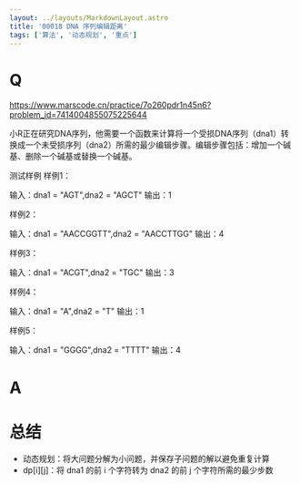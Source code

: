 ```yaml
---
layout: ../layouts/MarkdownLayout.astro
title: '00018 DNA 序列编辑距离'
tags: ['算法', '动态规划', '重点']
---
```


# Q

https://www.marscode.cn/practice/7o260pdr1n45n6?problem_id=7414004855075225644

小R正在研究DNA序列，他需要一个函数来计算将一个受损DNA序列（dna1）转换成一个未受损序列（dna2）所需的最少编辑步骤。编辑步骤包括：增加一个碱基、删除一个碱基或替换一个碱基。

测试样例
样例1：

输入：dna1 = "AGT",dna2 = "AGCT"
输出：1

样例2：

输入：dna1 = "AACCGGTT",dna2 = "AACCTTGG"
输出：4

样例3：

输入：dna1 = "ACGT",dna2 = "TGC"
输出：3

样例4：

输入：dna1 = "A",dna2 = "T"
输出：1

样例5：

输入：dna1 = "GGGG",dna2 = "TTTT"
输出：4

# A



# 总结

- 动态规划：将大问题分解为小问题，并保存子问题的解以避免重复计算
- dp[i][j]：将 dna1 的前 i 个字符转为 dna2 的前 j 个字符所需的最少步数

<script>
  function func(dna1, dna2) {
    const m = dna1.length;
    const n = dna2.length;
    // 创建二维数组 dp
    const dp = Array.from({ length: m + 1 }, () => Array(n + 1).fill(0));

    // 初始化第一行和第一列
    for (let i = 0; i <= m; i++) {
        dp[i][0] = i;
    }
    for (let j = 0; j <= n; j++) {
        dp[0][j] = j;
    }

    // 填充 dp 数组
    for (let i = 1; i <= m; i++) {
        for (let j = 1; j <= n; j++) {
            if (dna1[i - 1] === dna2[j - 1]) {
                dp[i][j] = dp[i - 1][j - 1];
            } else {
                dp[i][j] = Math.min(
                    dp[i - 1][j] + 1, // 删除操作
                    dp[i][j - 1] + 1, // 插入操作
                    dp[i - 1][j - 1] + 1 // 替换操作
                );
            }
        }
    }

    return dp[m][n];
  }
  console.log(func("AGT", "AGCT"))
  console.log(func("AACCGGTT", "AACCTTGG"))
  console.log(func("ACGT", "TGC"))
  console.log(func("A", "T"))
  console.log(func("GGGG", "TTTT"))
</script>